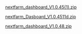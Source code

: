
[nextfarm_dashboard_V1.0.45(1).zip](https://github.com/user-attachments/files/17060519/nextfarm_dashboard_V1.0.45.1.zip)







[nextfarm_Dasboard_V1.0.4511d.zip](https://github.com/user-attachments/files/17159826/nextfarm_Dasboard_V1.0.4511d.zip)


[nextfarm_dashboard_V1.0.48.zip](https://github.com/user-attachments/files/17210629/nextfarm_dashboard_V1.0.48.zip)

